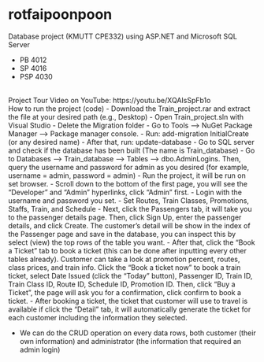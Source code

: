 # rotfaipoonpoon
Database project (KMUTT CPE332) using ASP.NET and Microsoft SQL Server
- PB 4012
- SP 4016
- PSP 4030
<br />
Project Tour Video on YouTube: https://youtu.be/XQAIsSpFb1o
<br />
How to run the project (code)
- Download the Train_project.rar and extract the file at your desired path (e.g., Desktop)
- Open Train_project.sln with Visual Studio
- Delete the Migration folder
- Go to Tools --> NuGet Package Manager --> Package manager console.
- Run: add-migration InitialCreate (or any desired name)
- After that, run: update-database
- Go to SQL server and check if the database has been built (The name is Train_database)
- Go to Databases --> Train_database --> Tables --> dbo.AdminLogins. Then, query the username and password for admin as you desired (for example, username = admin, password = admin)
- Run the project, it will be run on set browser.
- Scroll down to the bottom of the first page, you will see the “Developer” and “Admin” hyperlinks, click “Admin” first.
- Login with the username and password you set.
- Set Routes, Train Classes, Promotions, Staffs, Train, and Schedule
- Next, click the Passengers tab, it will take you to the passenger details page. Then, click Sign Up, enter the passenger details, and click Create. The customer’s detail will be show in the index of the Passenger page and save in the database, you can inspect this by select (view) the top rows of the table you want.
- After that, click the “Book a Ticket” tab to book a ticket (this can be done after inputting every other tables already). Customer can take a look at promotion percent, routes, class prices, and train info. Click the “Book a ticket now” to book a train ticket, select Date Issued (click the “Today” button), Passenger ID, Train ID, Train Class ID, Route ID, Schedule ID, Promotion ID. Then, click “Buy a Ticket”, the page will ask you for a confirmation, click confirm to book a ticket.
- After booking a ticket, the ticket that customer will use to travel is available if click the “Detail” tab, it will automatically generate the ticket for each customer including the information they selected.

- We can do the CRUD operation on every data rows, both customer (their own information) and administrator (the information that required an admin login)


